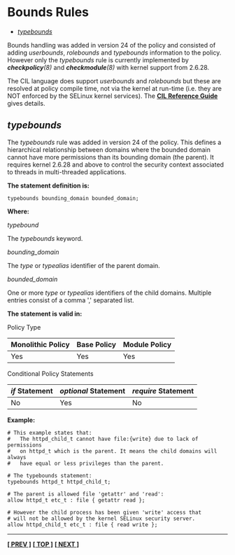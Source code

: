 # Bounds Rules

- [*typebounds*](#typebounds)

Bounds handling was added in version 24 of the policy and consisted of
adding *userbounds*, *rolebounds* and *typebounds* information to the
policy. However only the *typebounds* rule is currently implemented by
***checkpolicy**(8)* and ***checkmodule**(8)* with kernel support from
2.6.28.

The CIL language does support *userbounds* and *rolebounds* but these are
resolved at policy compile time, not via the kernel at run-time (i.e. they are
NOT enforced by the SELinux kernel services). The
[**CIL Reference Guide**](notebook-examples/selinux-policy/cil/CIL_Reference_Guide.pdf)
gives details.

## *typebounds*

The *typebounds* rule was added in version 24 of the policy. This
defines a hierarchical relationship between domains where the bounded
domain cannot have more permissions than its bounding domain (the
parent). It requires kernel 2.6.28 and above to control the security
context associated to threads in multi-threaded applications.

**The statement definition is:**

```
typebounds bounding_domain bounded_domain;
```

**Where:**

*typebound*

The *typebounds* keyword.

*bounding_domain*

The *type* or *typealias* identifier of the parent domain.

*bounded_domain*

One or more *type* or *typealias* identifiers of the child domains.
Multiple entries consist of a comma ',' separated list.

**The statement is valid in:**

Policy Type

| Monolithic Policy       | Base Policy             | Module Policy           |
| ----------------------- | ----------------------- | ----------------------- |
| Yes                     | Yes                     | Yes                     |

Conditional Policy Statements

| *if* Statement          | *optional* Statement    | *require* Statement     |
| ----------------------- | ----------------------- | ----------------------- |
| No                      | Yes                     | No                      |

**Example:**

```
# This example states that:
#   The httpd_child_t cannot have file:{write} due to lack of permissions
#   on httpd_t which is the parent. It means the child domains will always
#   have equal or less privileges than the parent.

# The typebounds statement:
typebounds httpd_t httpd_child_t;

# The parent is allowed file 'getattr' and 'read':
allow httpd_t etc_t : file { getattr read };

# However the child process has been given 'write' access that
# will not be allowed by the kernel SELinux security server.
allow httpd_child_t etc_t : file { read write };
```

<!-- %CUTHERE% -->

---
**[[ PREV ]](type_statements.md)** **[[ TOP ]](#)** **[[ NEXT ]](avc_rules.md)**
